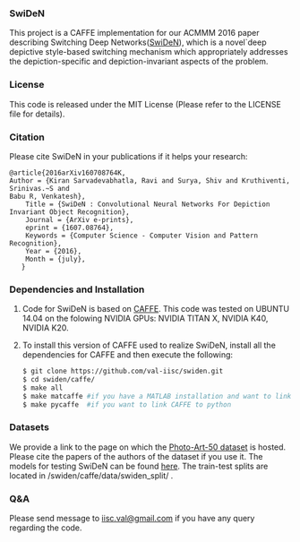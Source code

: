 ### SwiDeN


This project is a CAFFE implementation for our ACMMM 2016 paper describing Switching Deep Networks([SwiDeN](https://arxiv.org/abs/1607.08764)), which is a novel`deep depictive style-based switching mechanism which appropriately addresses the depiction-specific and depiction-invariant aspects of the problem.


### License

This code is released under the MIT License (Please refer to the LICENSE file for details).
### Citation
Please cite SwiDeN in your publications if it helps your research:
	
	
	@article{2016arXiv160708764K,
   	Author = {Kiran Sarvadevabhatla, Ravi and Surya, Shiv and Kruthiventi, Srinivas.~S and 
	Babu R, Venkatesh},
        Title = {SwiDeN : Convolutional Neural Networks For Depiction Invariant Object Recognition},
        Journal = {ArXiv e-prints},
        eprint = {1607.08764},
        Keywords = {Computer Science - Computer Vision and Pattern Recognition},
        Year = {2016},
        Month = {july},
       }
<!---
    @inproceedings{,
        Author = {},
        Title = {},
        Booktitle = {},
        Year = {2016}
    }
--->
### Dependencies and Installation

1. Code for SwiDeN is based on [CAFFE](http://caffe.berkeleyvision.org/). This code was tested on UBUNTU 14.04 on the folowing NVIDIA GPUs: NVIDIA TITAN X, NVIDIA K40, NVIDIA K20. 

2. To install this version of CAFFE used to realize SwiDeN, install all the dependencies for CAFFE and then execute the following:
  
   ```bash
   $ git clone https://github.com/val-iisc/swiden.git
   $ cd swiden/caffe/
   $ make all 
   $ make matcaffe #if you have a MATLAB installation and want to link CAFFE to MATLAB
   $ make pycaffe  #if you want to link CAFFE to python
   ```
### Datasets

We provide a link to the page on which the [Photo-Art-50 dataset](http://people.bath.ac.uk/hc551/dataset.html) is hosted. Please cite the papers of the authors of the dataset if you use it. The models for testing SwiDeN can be found [here](https://drive.google.com/open?id=0B-uAVJ5bK78SaDNlTm5iWEVKbnM). The train-test splits are located in /swiden/caffe/data/swiden_split/ .

### Q&A

Please send message to iisc.val@gmail.com if you have any query regarding the code.

